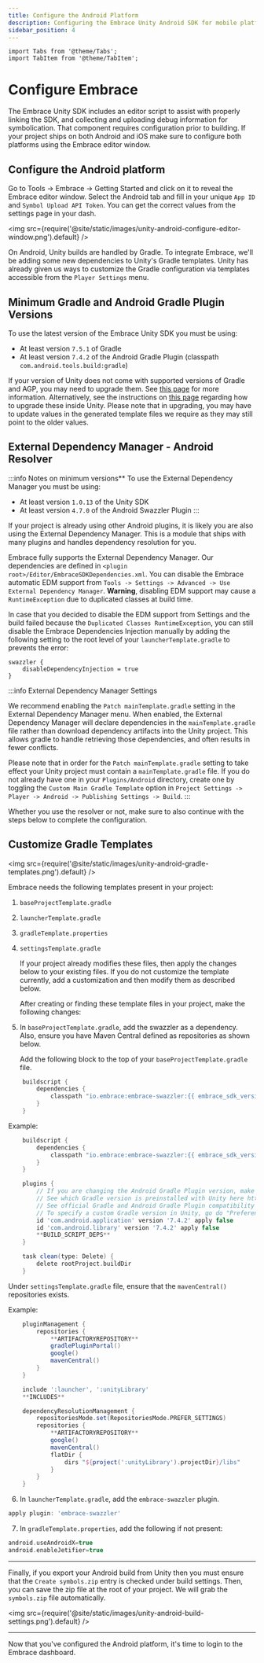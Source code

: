 ```yaml
---
title: Configure the Android Platform
description: Configuring the Embrace Unity Android SDK for mobile platforms
sidebar_position: 4
---
```


```mdx-code-block
import Tabs from '@theme/Tabs';
import TabItem from '@theme/TabItem';
```

# Configure Embrace

The Embrace Unity SDK includes an editor script to assist with properly linking the SDK, and collecting and uploading debug information for symbolication. That component requires configuration prior to building. If your project ships on both Android and iOS make sure to configure both platforms using the Embrace editor window.

## Configure the Android platform

Go to Tools -> Embrace -> Getting Started and click on it to reveal the Embrace editor window. Select the Android tab and fill in your unique `App ID` and `Symbol Upload API Token`. You can get the correct values from the settings page in your dash.

<img src={require('@site/static/images/unity-android-configure-editor-window.png').default} />

On Android, Unity builds are handled by Gradle. To integrate Embrace, we'll be adding some new dependencies to Unity's Gradle templates. Unity has already given us ways to customize the Gradle configuration via templates accessible from the `Player Settings` menu.

## Minimum Gradle and Android Gradle Plugin Versions

To use the latest version of the Embrace Unity SDK you must be using:
- At least version `7.5.1` of Gradle
- At least version `7.4.2` of the Android Gradle Plugin (classpath `com.android.tools.build:gradle`)

If your version of Unity does not come with supported versions of Gradle and AGP, you may need to upgrade them. See [this page](https://docs.unity3d.com/Manual/android-gradle-overview.html) for more information. Alternatively, see the instructions on [this page](https://developers.google.com/admob/unity/gradle) regarding how to upgrade these inside Unity. Please note that in upgrading, you may have to update values in the generated template files we require as they may still point to the older values.  

## External Dependency Manager - Android Resolver

:::info Notes on minimum versions**
To use the External Dependency Manager you must be using:
- At least version `1.0.13` of the Unity SDK
- At least version `4.7.0` of the Android Swazzler Plugin
:::

If your project is already using other Android plugins, it is likely you are also using the External Dependency Manager. This is a module that ships with many plugins and handles dependency resolution for you.

Embrace fully supports the External Dependency Manager. Our dependencies are defined in `<plugin root>/Editor/EmbraceSDKDependencies.xml`. You can disable the Embrace automatic EDM support from `Tools -> Settings -> Advanced -> Use External Dependency Manager`. **Warning**, disabling EDM support may cause a `RuntimeException` due to duplicated classes at build time.

In case that you decided to disable the EDM support from Settings and the build failed because the `Duplicated Classes RuntimeException`, you can still disable the Embrace Dependencies Injection manually by adding the following setting to the root level of your `launcherTemplate.gradle` to prevents the error:

```text
swazzler {
    disableDependencyInjection = true
}
```

:::info External Dependency Manager Settings

We recommend enabling the `Patch mainTemplate.gradle` setting in the External Dependency Manager menu. When enabled, the External Dependency Manager will declare dependencies in the `mainTemplate.gradle` file rather than download dependency artifacts into the Unity project. This allows gradle to handle retrieving those dependencies, and often results in fewer conflicts.

Please note that in order for the `Patch mainTemplate.gradle` setting to take effect your Unity project must contain a `mainTemplate.gradle` file. If you do not already have one in your `Plugins/Android` directory, create one by toggling the `Custom Main Gradle Template` option in `Project Settings -> Player -> Android -> Publishing Settings -> Build`.
:::

Whether you use the resolver or not, make sure to also continue with the steps below to complete the configuration.

## Customize Gradle Templates

<img src={require('@site/static/images/unity-android-gradle-templates.png').default} />

Embrace needs the following templates present in your project:

1. `baseProjectTemplate.gradle`
2. `launcherTemplate.gradle`
3. `gradleTemplate.properties`
4. `settingsTemplate.gradle`

   If your project already modifies these files, then apply the changes below to your existing files. If you do not customize the template currently, add a customization and then modify them as described below.

   After creating or finding these template files in your project, make the following changes:

5. In `baseProjectTemplate.gradle`, add the swazzler as a dependency. Also, ensure you have Maven Central defined as repositories as shown below.

   Add the following block to the top of your `baseProjectTemplate.gradle` file.

```groovy
    buildscript {
        dependencies {
            classpath "io.embrace:embrace-swazzler:{{ embrace_sdk_version platform="unity_android" }}"
        }
    }
```

   Example:

```groovy
    buildscript {
        dependencies {
            classpath "io.embrace:embrace-swazzler:{{ embrace_sdk_version platform="unity_android" }}"
        }
    }

    plugins {
        // If you are changing the Android Gradle Plugin version, make sure it is compatible with the Gradle version preinstalled with Unity
        // See which Gradle version is preinstalled with Unity here https://docs.unity3d.com/Manual/android-gradle-overview.html
        // See official Gradle and Android Gradle Plugin compatibility table here https://developer.android.com/studio/releases/gradle-plugin#updating-gradle
        // To specify a custom Gradle version in Unity, go do "Preferences > External Tools", uncheck "Gradle Installed with Unity (recommended)" and specify a path to a custom Gradle version
        id 'com.android.application' version '7.4.2' apply false
        id 'com.android.library' version '7.4.2' apply false
        **BUILD_SCRIPT_DEPS**
    }

    task clean(type: Delete) {
        delete rootProject.buildDir
    }
```

   Under `settingsTemplate.gradle` file, ensure that the `mavenCentral()` repositories exists.

   Example:

```groovy
    pluginManagement {
        repositories {
            **ARTIFACTORYREPOSITORY**
            gradlePluginPortal()
            google()
            mavenCentral()
        }
    }

    include ':launcher', ':unityLibrary'
    **INCLUDES**

    dependencyResolutionManagement {
        repositoriesMode.set(RepositoriesMode.PREFER_SETTINGS)
        repositories {
            **ARTIFACTORYREPOSITORY**
            google()
            mavenCentral()
            flatDir {
                dirs "${project(':unityLibrary').projectDir}/libs"
            }
        }
    }
```

6. In `launcherTemplate.gradle`, add the `embrace-swazzler` plugin.

 ```gradle
 apply plugin: 'embrace-swazzler'
 ```

7. In `gradleTemplate.properties`, add the following if not present:

 ```gradle
 android.useAndroidX=true
 android.enableJetifier=true
 ```

   ---

   Finally, if you export your Android build from Unity then you must ensure that the `Create symbols.zip` entry is checked under build settings. Then, you can save the zip file at the root of your project. We will grab the `symbols.zip` file automatically.

   <img src={require('@site/static/images/unity-android-build-settings.png').default} />

   ---

   Now that you've configured the Android platform, it's time to login to the Embrace dashboard.
